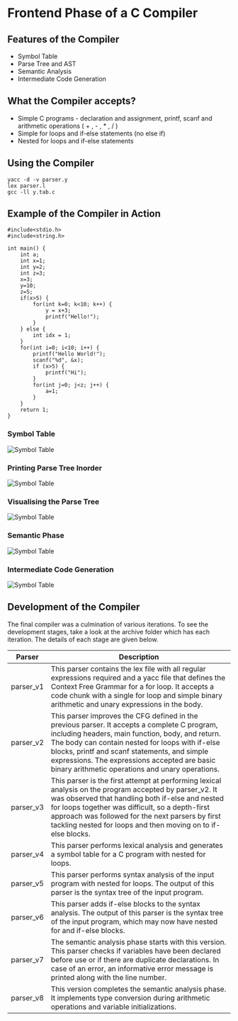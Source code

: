 # Frontend Phase of a C Compiler

## Features of the Compiler

- Symbol Table
- Parse Tree and AST
- Semantic Analysis
- Intermediate Code Generation

## What the Compiler accepts?

- Simple C programs - declaration and assignment, printf, scanf and arithmetic operations ( + , - , * , / )
- Simple for loops and if-else statements (no else if)
- Nested for loops and if-else statements

## Using the Compiler

```
yacc -d -v parser.y
lex parser.l
gcc -ll y.tab.c
```

## Example of the Compiler in Action

```
#include<stdio.h>
#include<string.h>

int main() {
    int a;
    int x=1;
    int y=2;
    int z=3;
    x=3;
    y=10;
    z=5;
    if(x>5) {
        for(int k=0; k<10; k++) {
            y = x+3;
            printf("Hello!");
        }
    } else {
        int idx = 1;
    }
    for(int i=0; i<10; i++) {
        printf("Hello World!");
        scanf("%d", &x);
        if (x>5) {
            printf("Hi");
        }
        for(int j=0; j<z; j++) {
            a=1;
        }
    } 
    return 1;
}
```

### Symbol Table

![Symbol Table](/images/table.png)

### Printing Parse Tree Inorder 

![Symbol Table](/images/inorder.png)

### Visualising the Parse Tree 

![Symbol Table](/images/tree.png)

### Semantic Phase

![Symbol Table](/images/semantic.png)

### Intermediate Code Generation

![Symbol Table](/images/icg.png)

## Development of the Compiler

The final compiler was a culmination of various iterations. To see the development stages, take a look at the archive folder which has each iteration. The details of each stage are given below. 

| Parser      | Description |
| ----------------- | ------------------------------------------------------------------------------------------------------------ |
| parser_v1 | This parser contains the lex file with all regular expressions required and a yacc file that defines the Context Free Grammar for a for loop. It accepts a code chunk with a single for loop and simple binary arithmetic and unary expressions in the body. |
| parser_v2 | This parser improves the CFG defined in the previous parser. It accepts a complete C program, including headers, main function, body, and return. The body can contain nested for loops with if-else blocks, printf and scanf statements, and simple expressions. The expressions accepted are basic binary arithmetic operations and unary operations. |
| parser_v3 | This parser is the first attempt at performing lexical analysis on the program accepted by parser_v2. It was observed that handling both if-else and nested for loops together was difficult, so a depth-first approach was followed for the next parsers by first tackling nested for loops and then moving on to if-else blocks. |
| parser_v4  | This parser performs lexical analysis and generates a symbol table for a C program with nested for loops. |
| parser_v5 | This parser performs syntax analysis of the input program with nested for loops. The output of this parser is the syntax tree of the input program. | 
| parser_v6 | This parser adds if-else blocks to the syntax analysis. The output of this parser is the syntax tree of the input program, which may now have nested for and if-else blocks. |
| parser_v7 | The semantic analysis phase starts with this version. This parser checks if variables have been declared before use or if there are duplicate declarations. In case of an error, an informative error message is printed along with the line number. |
| parser_v8 | This version completes the semantic analysis phase. It implements type conversion during arithmetic operations and variable initializations.|
